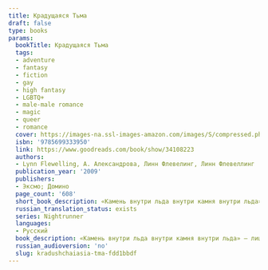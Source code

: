 ```yaml
---
title: Крадущаяся Тьма
draft: false
type: books
params:
  bookTitle: Крадущаяся Тьма
  tags:
  - adventure
  - fantasy
  - fiction
  - gay
  - high fantasy
  - LGBTQ+
  - male-male romance
  - magic
  - queer
  - romance
  cover: https://images-na.ssl-images-amazon.com/images/S/compressed.photo.goodreads.com/books/1486137882i/34108223.jpg
  isbn: '9785699333950'
  link: https://www.goodreads.com/book/show/34108223
  authors:
  - Lynn Flewelling, А. Александрова, Линн Флевелинг, Линн Флевеллинг
  publication_year: '2009'
  publishers:
  - Эксмо; Домино
  page_count: '608'
  short_book_description: «Камень внутри льда внутри камня внутри льда» — лишь несколько слов на древнем пергаменте, лишь туманное указание на страшную Долину Рогов, где демоны танцуют на снегу и пьют человеческую кровь,...
  russian_translation_status: exists
  series: Nightrunner
  languages:
  - Русский
  book_description: «Камень внутри льда внутри камня внутри льда» — лишь несколько слов на древнем пергаменте, лишь туманное указание на страшную Долину Рогов, где демоны танцуют на снегу и пьют человеческую кровь, где спрятано нечто, за обладание чем силы Зла готовы отдать многое... Грядут великие сражения, и мертвецы будут подниматься из земли, чтобы снова сражаться во имя ненасытного Пожирателя Смерти — бога, чьё имя не произносят вслух. Бесстрашный воин Серегил и его юный спутник Алек выходят на защиту Света, и со всех сторон их обступает Крадущаяся тьма...
  russian_audioversion: 'no'
  slug: kradushchaiasia-tma-fdd1bbdf
---
```

